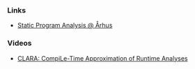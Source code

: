 ### Links
- [Static Program Analysis @ Århus](http://cs.au.dk/~amoeller/spa/)

### Videos
- [CLARA: CompiLe-Time Approximation of Runtime Analyses](http://mi2s.imag.fr/node/1564/)
